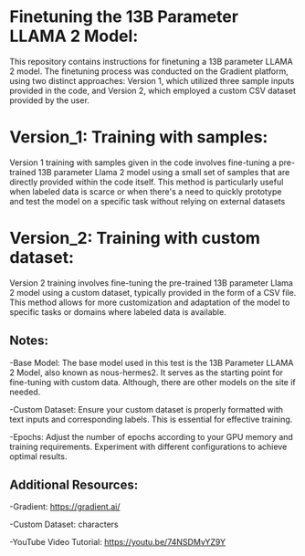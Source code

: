 # Finetuning the 13B Parameter LLAMA 2 Model:
This repository contains instructions for finetuning a 13B parameter LLAMA 2 model. The finetuning process was conducted on the Gradient platform, using two distinct approaches: Version 1, which utilized three sample inputs provided in the code, and Version 2, which employed a custom CSV dataset provided by the user.

# Version_1: Training with samples:

Version 1 training with samples given in the code involves fine-tuning a pre-trained 13B parameter Llama 2 model using a small set of samples that are directly provided within the code itself. This method is particularly useful when labeled data is scarce or when there's a need to quickly prototype and test the model on a specific task without relying on external datasets

# Version_2: Training with custom dataset:

Version 2 training involves fine-tuning the pre-trained 13B parameter Llama 2 model using a custom dataset, typically provided in the form of a CSV file. This method allows for more customization and adaptation of the model to specific tasks or domains where labeled data is available.


## Notes:
-Base Model: The base model used in this test is the 13B Parameter LLAMA 2 Model, also known as nous-hermes2. It serves as the starting point for fine-tuning with custom data. Although, there are other models on the site if needed.

-Custom Dataset: Ensure your custom dataset is properly formatted with text inputs and corresponding labels. This is essential for effective training.

-Epochs: Adjust the number of epochs according to your GPU memory and training requirements. Experiment with different configurations to achieve optimal results.

## Additional Resources:
-Gradient: https://gradient.ai/

-Custom Dataset: characters

-YouTube Video Tutorial: https://youtu.be/74NSDMvYZ9Y
